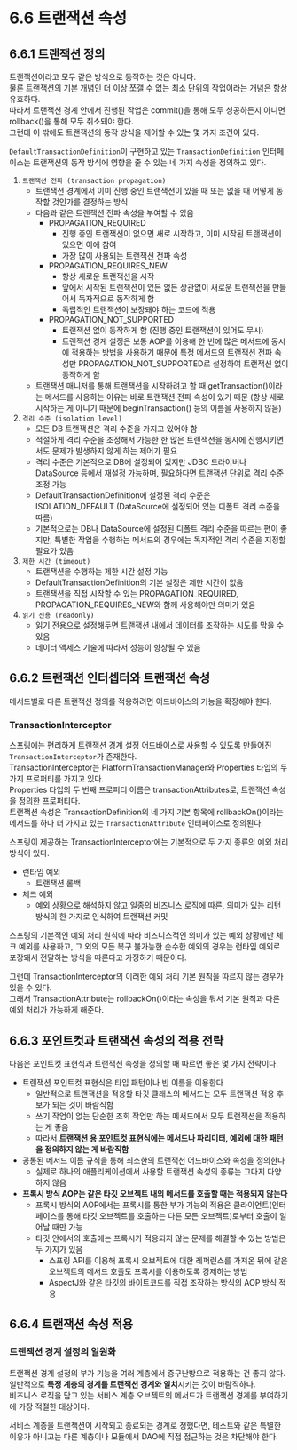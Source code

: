 # 6.6 트랜잭션 속성

## 6.6.1 트랜잭션 정의

트랜잭션이라고 모두 같은 방식으로 동작하는 것은 아니다.  
물론 트랜잭션의 기본 개념인 더 이상 쪼갤 수 없는 최소 단위의 작업이라는 개념은 항상 유효하다.  
따라서 트랜잭션 경계 안에서 진행된 작업은 commit()을 통해 모두 성공하든지 아니면 rollback()을 통해 모두 취소돼야 한다.  
그런데 이 밖에도 트랜잭션의 동작 방식을 제어할 수 있는 몇 가지 조건이 있다.

`DefaultTransactionDefinition`이 구현하고 있는 `TransactionDefinition` 인터페이스는 트랜잭션의 동작 방식에 영향을 줄 수 있는 네 가지 속성을 정의하고 있다.

1. `트랜잭션 전파 (transaction propagation)`
    - 트랜잭션 경계에서 이미 진행 중인 트랜잭션이 있을 때 또는 없을 때 어떻게 동작할 것인가를 결정하는 방식
    - 다음과 같은 트랜잭션 전파 속성을 부여할 수 있음
      - PROPAGATION_REQUIRED
        - 진행 중인 트랜잭션이 없으면 새로 시작하고, 이미 시작된 트랜잭션이 있으면 이에 참여
        - 가장 많이 사용되는 트랜잭션 전파 속성
      - PROPAGATION_REQUIRES_NEW
        - 항상 새로운 트랜잭션을 시작
        - 앞에서 시작된 트랜잭션이 있든 없든 상관없이 새로운 트랜잭션을 만들어서 독자적으로 동작하게 함
        - 독립적인 트랜잭션이 보장돼야 하는 코드에 적용
      - PROPAGATION_NOT_SUPPORTED
        - 트랜잭션 없이 동작하게 함 (진행 중인 트랜잭션이 있어도 무시)
        - 트랜잭션 경계 설정은 보통 AOP를 이용해 한 번에 많은 메서드에 동시에 적용하는 방법을 사용하기 때문에 특정 메서드의 트랜잭션 전파 속성만 PROPAGATION_NOT_SUPPORTED로 설정하여 트랜잭션 없이 동작하게 함
    - 트랜잭션 매니저를 통해 트랜잭션을 시작하려고 할 때 getTransaction()이라는 메서드를 사용하는 이유는 바로 트랜잭션 전파 속성이 있기 때문 (항상 새로 시작하는 게 아니기 때문에 beginTransaction() 등의 이름을 사용하지 않음)
2. `격리 수준 (isolation level)`
    - 모든 DB 트랜잭션은 격리 수준을 가지고 있어야 함
    - 적절하게 격리 수준을 조정해서 가능한 한 많은 트랜잭션을 동시에 진행시키면서도 문제가 발생하지 않게 하는 제어가 필요
    - 격리 수준은 기본적으로 DB에 설정되어 있지만 JDBC 드라이버나 DataSource 등에서 재설정 가능하며, 필요하다면 트랜잭션 단위로 격리 수준 조정 가능
    - DefaultTransactionDefinition에 설정된 격리 수준은 ISOLATION_DEFAULT (DataSource에 설정되어 있는 디폴트 격리 수준을 따름)
    - 기본적으로는 DB나 DataSource에 설정된 디폴트 격리 수준을 따르는 편이 좋지만, 특별한 작업을 수행하는 메서드의 경우에는 독자적인 격리 수준을 지정할 필요가 있음
3. `제한 시간 (timeout)`
    - 트랜잭션을 수행하는 제한 시간 설정 가능
    - DefaultTransactionDefinition의 기본 설정은 제한 시간이 없음
    - 트랜잭션을 직접 시작할 수 있는 PROPAGATION_REQUIRED, PROPAGATION_REQUIRES_NEW와 함께 사용해야만 의미가 있음
4. `읽기 전용 (readonly)`
    - 읽기 전용으로 설정해두면 트랜잭션 내에서 데이터를 조작하는 시도를 막을 수 있음
    - 데이터 액세스 기술에 따라서 성능이 향상될 수 있음

## 6.6.2 트랜잭션 인터셉터와 트랜잭션 속성

메서드별로 다른 트랜잭션 정의를 적용하려면 어드바이스의 기능을 확장해야 한다.

### TransactionInterceptor

스프링에는 편리하게 트랜잭션 경계 설정 어드바이스로 사용할 수 있도록 만들어진 `TransactionInterceptor`가 존재한다.  
TransactionInterceptor는 PlatformTransactionManager와 Properties 타입의 두 가지 프로퍼티를 가지고 있다.  
Properties 타입의 두 번째 프로퍼티 이름은 transactionAttributes로, 트랜잭션 속성을 정의한 프로퍼티다.  
트랜잭션 속성은 TransactionDefinition의 네 가지 기본 항목에 rollbackOn()이라는 메서드를 하나 더 가지고 있는 `TransactionAttribute` 인터페이스로 정의된다.

스프링이 제공하는 TransactionInterceptor에는 기본적으로 두 가지 종류의 예외 처리 방식이 있다.

- 런타임 예외
  - 트랜잭션 롤백
- 체크 예외
  - 예외 상황으로 해석하지 않고 일종의 비즈니스 로직에 따른, 의미가 있는 리턴 방식의 한 가지로 인식하여 트랜잭션 커밋

스프링의 기본적인 예외 처리 원칙에 따라 비즈니스적인 의미가 있는 예외 상황에만 체크 예외를 사용하고, 그 외의 모든 복구 불가능한 순수한 예외의 경우는 런타임 예외로 포장돼서 전달하는 방식을 따른다고 가정하기 때문이다.

그런데 TransactionInterceptor의 이러한 예외 처리 기본 원칙을 따르지 않는 경우가 있을 수 있다.  
그래서 TransactionAttribute는 rollbackOn()이라는 속성을 둬서 기본 원칙과 다른 예외 처리가 가능하게 해준다.  

## 6.6.3 포인트컷과 트랜잭션 속성의 적용 전략

다음은 포인트컷 표현식과 트랜잭션 속성을 정의할 때 따르면 좋은 몇 가지 전략이다.

- 트랜잭션 포인트컷 표현식은 타입 패턴이나 빈 이름을 이용한다
  - 일반적으로 트랜잭션을 적용할 타깃 클래스의 메서드는 모두 트랜잭션 적용 후보가 되는 것이 바람직함
  - 쓰기 작업이 없는 단순한 조회 작업만 하는 메서드에서 모두 트랜잭션을 적용하는 게 좋음
  - 따라서 **트랜잭션 용 포인트컷 표현식에는 메서드나 파리미터, 예외에 대한 패턴을 정의하지 않는 게 바람직함**
- 공통된 메서드 이름 규칙을 통해 최소한의 트랜잭션 어드바이스와 속성을 정의한다
  - 실제로 하나의 애플리케이션에서 사용할 트랜잭션 속성의 종류는 그다지 다양하지 않음
- **프록시 방식 AOP는 같은 타깃 오브젝트 내의 메서드를 호출할 때는 적용되지 않는다**
  - 프록시 방식의 AOP에서는 프록시를 통한 부가 기능의 적용은 클라이언트(인터페이스를 통해 타깃 오브젝트를 호출하는 다른 모든 오브젝트)로부터 호출이 일어날 때만 가능
  - 타깃 안에서의 호출에는 프록시가 적용되지 않는 문제를 해결할 수 있는 방법은 두 가지가 있음
    - 스프링 API를 이용해 프록시 오브젝트에 대한 레퍼런스를 가져온 뒤에 같은 오브젝트의 메서드 호출도 프록시를 이용하도록 강제하는 방법
    - AspectJ와 같은 타깃의 바이트코드를 직접 조작하는 방식의 AOP 방식 적용

## 6.6.4 트랜잭션 속성 적용

### 트랜잭션 경계 설정의 일원화

트랜잭션 경계 설정의 부가 기능을 여러 계층에서 중구난방으로 적용하는 건 좋지 않다.  
일반적으로 **특정 계층의 경계를 트랜잭션 경계와 일치**시키는 것이 바람직하다.  
비즈니스 로직을 담고 있는 서비스 계층 오브젝트의 메서드가 트랜잭션 경계를 부여하기에 가장 적절한 대상이다.

서비스 계층을 트랜잭션이 시작되고 종료되는 경계로 정했다면, 테스트와 같은 특별한 이유가 아니고는 다른 계층이나 모듈에서 DAO에 직접 접근하는 것은 차단해야 한다.
